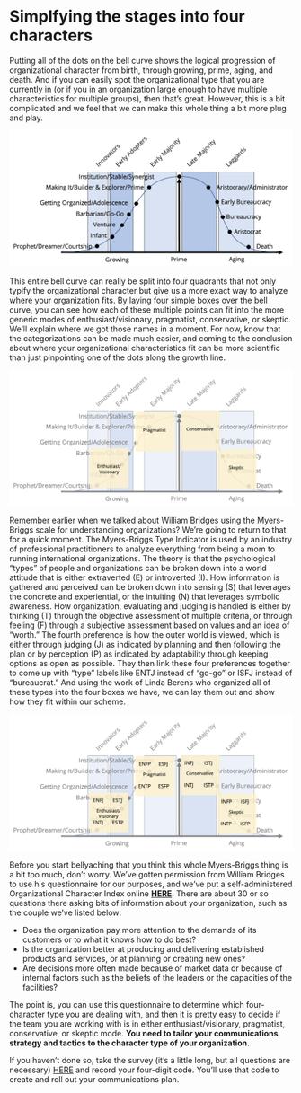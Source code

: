 # Simplfying the stages into four characters

Putting all of the dots on the bell curve shows the logical progression of organizational character from birth, through growing, prime, aging, and death. And if you can easily spot the organizational type that you are currently in (or if you in an organization large enough to have multiple characteristics for multiple groups), then that’s great. However, this is a bit complicated and we feel that we can make this whole thing a bit more plug and play.

![](../../../.gitbook/assets/bellcurvealltypes.png)

This entire bell curve can really be split into four quadrants that not only typify the organizational character but give us a more exact way to analyze where your organization fits. By laying four simple boxes over the bell curve, you can see how each of these multiple points can fit into the more generic modes of enthusiast/visionary, pragmatist, conservative, or skeptic. We’ll explain where we got those names in a moment. For now, know that the categorizations can be made much easier, and coming to the conclusion about where your organizational characteristics fit can be more scientific than just pinpointing one of the dots along the growth line.

![](../../../.gitbook/assets/bellcurve4modes.png)

Remember earlier when we talked about William Bridges using the Myers-Briggs scale for understanding organizations? We’re going to return to that for a quick moment. The Myers-Briggs Type Indicator is used by an industry of professional practitioners to analyze everything from being a mom to running international organizations. The theory is that the psychological “types” of people and organizations can be broken down into a world attitude that is either extraverted (E) or introverted (I). How information is gathered and perceived can be broken down into sensing (S) that leverages the concrete and experiential, or the intuiting (N) that leverages symbolic awareness. How organization, evaluating and judging is handled is either by thinking (T) through the objective assessment of multiple criteria, or through feeling (F) through a subjective assessment based on values and an idea of “worth.” The fourth preference is how the outer world is viewed, which is either through judging (J) as indicated by planning and then following the plan or by perception (P) as indicated by adaptability through keeping options as open as possible. They then link these four preferences together to come up with “type” labels like ENTJ instead of “go-go” or ISFJ instead of “bureaucrat.” And using the work of Linda Berens who organized all of these types into the four boxes we have, we can lay them out and show how they fit within our scheme.

![](../../../.gitbook/assets/bellcurveoci.png)

Before you start bellyaching that you think this whole Myers-Briggs thing is a bit too much, don’t worry. We’ve gotten permission from William Bridges to use his questionnaire for our purposes, and we’ve put a self-administered Organizational Character Index online [**HERE**](https://edu.unifiedcompliance.com/mbti/). There are about 30 or so questions there asking bits of information about your organization, such as the couple we’ve listed below:

* Does the organization pay more attention to the demands of its customers or to what it knows how to do best?
* Is the organization better at producing and delivering established products and services, or at planning or creating new ones?
* Are decisions more often made because of market data or because of internal factors such as the beliefs of the leaders or the capacities of the facilities?

The point is, you can use this questionnaire to determine which four-character type you are dealing with, and then it is pretty easy to decide if the team you are working with is in either enthusiast/visionary, pragmatist, conservative, or skeptic mode. **You need to tailor your communications strategy and tactics to the character type of your organization.**

If you haven’t done so, take the survey (it’s a little long, but all questions are necessary) [HERE](https://edu.unifiedcompliance.com/mbti/) and record your four-digit code. You’ll use that code to create and roll out your communications plan.
